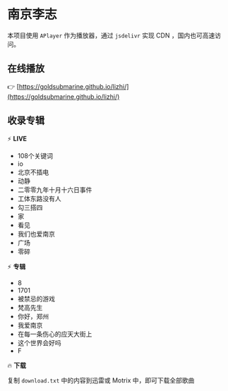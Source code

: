 # 南京李志

本项目使用 `APlayer` 作为播放器，通过 `jsdelivr` 实现 CDN ，国内也可高速访问。

## 在线播放

:point_right: [https://goldsubmarine.github.io/lizhi/](https://goldsubmarine.github.io/lizhi/)

## 收录专辑

:zap: **LIVE**

- 108个关键词
- io
- 北京不插电
- 动静
- 二零零九年十月十六日事件
- 工体东路没有人
- 勾三搭四
- 家
- 看见
- 我们也爱南京
- 广场
- 零碎

:zap: **专辑**

- 8
- 1701
- 被禁忌的游戏
- 梵高先生
- 你好，郑州
- 我爱南京
- 在每一条伤心的应天大街上
- 这个世界会好吗
- F

:fire: **下载**

复制 `download.txt` 中的内容到迅雷或 Motrix 中，即可下载全部歌曲
